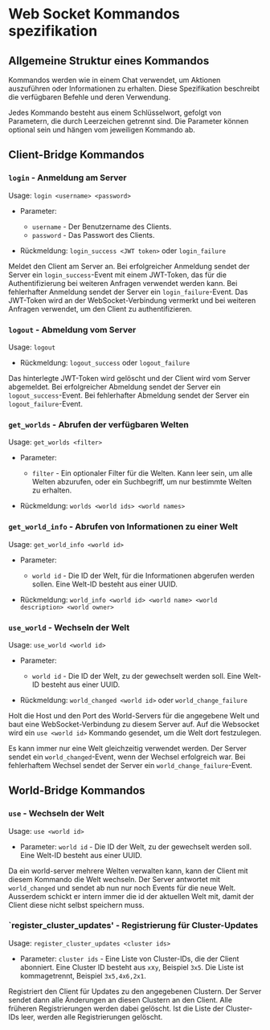 
# Web Socket Kommandos spezifikation

## Allgemeine Struktur eines Kommandos

Kommandos werden wie in einem Chat verwendet, um Aktionen auszuführen oder Informationen zu erhalten. Diese Spezifikation beschreibt die verfügbaren Befehle und deren Verwendung.

Jedes Kommando besteht aus einem Schlüsselwort, gefolgt von Parametern, die durch Leerzeichen getrennt sind. Die Parameter können optional sein und hängen vom jeweiligen Kommando ab.

## Client-Bridge Kommandos

### `login` - Anmeldung am Server

Usage: `login <username> <password>`

* Parameter: 
  - `username` - Der Benutzername des Clients.
  - `password` - Das Passwort des Clients.

* Rückmeldung: `login_success <JWT token>` oder `login_failure`

Meldet den Client am Server an. Bei erfolgreicher Anmeldung sendet der Server ein `login_success`-Event mit einem JWT-Token, das für die Authentifizierung bei weiteren Anfragen verwendet werden kann. Bei fehlerhafter Anmeldung sendet der Server ein `login_failure`-Event.
Das JWT-Token wird an der WebSocket-Verbindung vermerkt und bei weiteren Anfragen verwendet, um den Client zu authentifizieren.


### `logout` - Abmeldung vom Server

Usage: `logout`

* Rückmeldung: `logout_success` oder `logout_failure`

Das hinterlegte JWT-Token wird gelöscht und der Client wird vom Server abgemeldet. Bei erfolgreicher Abmeldung sendet der Server ein `logout_success`-Event. Bei fehlerhafter Abmeldung sendet der Server ein `logout_failure`-Event.

### `get_worlds` - Abrufen der verfügbaren Welten

Usage: `get_worlds <filter>`

* Parameter: 
  - `filter` - Ein optionaler Filter für die Welten. Kann leer sein, um alle Welten abzurufen, oder ein Suchbegriff, um nur bestimmte Welten zu erhalten.

* Rückmeldung: `worlds <world ids> <world names>`

### `get_world_info` - Abrufen von Informationen zu einer Welt

Usage: `get_world_info <world id>`

* Parameter: 
  - `world id` - Die ID der Welt, für die Informationen abgerufen werden sollen. Eine Welt-ID besteht aus einer UUID.

* Rückmeldung: `world_info <world id> <world name> <world description> <world owner>`

### `use_world` - Wechseln der Welt

Usage: `use_world <world id>`

* Parameter: 
  - `world id` - Die ID der Welt, zu der gewechselt werden soll. Eine Welt-ID besteht aus einer UUID.

* Rückmeldung: `world_changed <world id>` oder `world_change_failure`

Holt die Host und den Port des World-Servers für die angegebene Welt und 
baut eine WebSocket-Verbindung zu diesem Server auf. Auf die Websocket wird ein `use <world id>` Kommando gesendet, um die Welt dort festzulegen.

Es kann immer nur eine Welt gleichzeitig verwendet werden. Der Server sendet ein `world_changed`-Event, wenn der Wechsel erfolgreich war. Bei fehlerhaftem Wechsel sendet der Server ein `world_change_failure`-Event.

## World-Bridge Kommandos

### `use` - Wechseln der Welt

Usage: `use <world id>`

* Parameter: `world id` - Die ID der Welt, zu der gewechselt werden soll. Eine Welt-ID besteht aus einer UUID.

Da ein world-server mehrere Welten verwalten kann, kann der Client mit diesem Kommando die Welt wechseln. Der Server antwortet mit `world_changed` 
und sendet ab nun nur noch Events für die neue Welt. Ausserdem schickt er intern immer die id der aktuellen Welt mit, damit der Client diese nicht selbst speichern muss.

### `register_cluster_updates' - Registrierung für Cluster-Updates

Usage: `register_cluster_updates <cluster ids>`

* Parameter: `cluster ids` - Eine Liste von Cluster-IDs, die der Client abonniert. Eine Cluster ID 
  besteht aus `x`x`y`, Beispiel `3x5`. Die Liste ist kommagetrennt, Beispiel `3x5,4x6,2x1`.

Registriert den Client für Updates zu den angegebenen Clustern. Der Server sendet dann alle Änderungen an diesen Clustern an den Client.
Alle früheren Registrierungen werden dabei gelöscht. Ist die Liste der Cluster-IDs leer, werden alle Registrierungen gelöscht.

